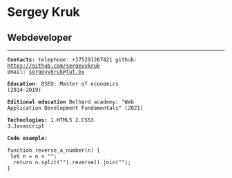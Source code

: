 # Sergey Kruk
## Webdeveloper
***
<code>**Contacts:** 
telephone: +375291267421
github: https://github.com/sergeyvkruk 
email: sergeyvkruk@tut.by</code>

<code>**Education**:
BSEU: Master of economics (2014-2019)</code>

<code>**Editional education**
Belhard academy:
"Web Application Development Fundamentals" (2021)</code>

<code>**Technologies:**
1.HTML5
2.CSS3
3.Javascript</code>

<code>**Code example:**</code>
```
function reverse_a_number(n) {
 let n = n + "";
  return n.split("").reverse().join("");
}
```